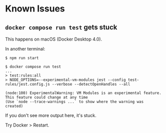 # Known Issues


## `docker compose run test` gets stuck

This happens on macOS (Docker Desktop 4.0).

In another terminal:

```
$ npm run start
```

```
$ docker compose run test
...
> test:rules:all
> NODE_OPTIONS=--experimental-vm-modules jest --config test-rules/jest.config.js --verbose --detectOpenHandles --all

(node:100) ExperimentalWarning: VM Modules is an experimental feature. This feature could change at any time
(Use `node --trace-warnings ...` to show where the warning was created)
```

If you don't see more output here, it's stuck.

Try Docker > Restart.
